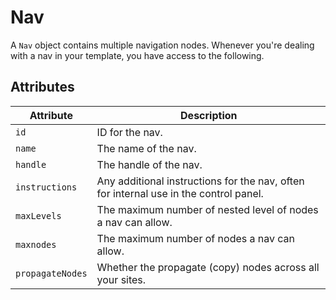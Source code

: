 # Nav
A `Nav` object contains multiple navigation nodes. Whenever you're dealing with a nav in your template, you have access to the following.

## Attributes

Attribute | Description
--- | ---
`id` | ID for the nav.
`name` | The name of the nav.
`handle` | The handle of the nav.
`instructions` | Any additional instructions for the nav, often for internal use in the control panel.
`maxLevels` | The maximum number of nested level of nodes a nav can allow.
`maxnodes` | The maximum number of nodes a nav can allow.
`propagateNodes` | Whether the propagate (copy) nodes across all your sites.
